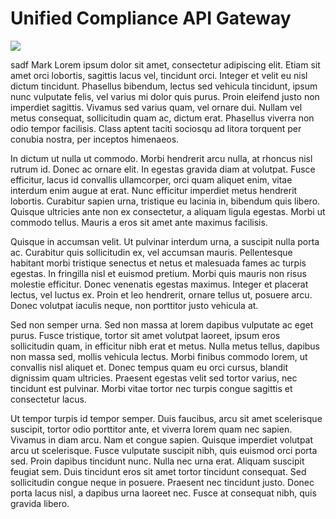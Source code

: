 # Unified Compliance API Gateway

![](.gitbook/assets/260x260white\_background.png)

sadf Mark Lorem ipsum dolor sit amet, consectetur adipiscing elit. Etiam sit amet orci lobortis, sagittis lacus vel, tincidunt orci. Integer et velit eu nisl dictum tincidunt. Phasellus bibendum, lectus sed vehicula tincidunt, ipsum nunc vulputate felis, vel varius mi dolor quis purus. Proin eleifend justo non imperdiet sagittis. Vivamus sed varius quam, vel ornare dui. Nullam vel metus consequat, sollicitudin quam ac, dictum erat. Phasellus viverra non odio tempor facilisis. Class aptent taciti sociosqu ad litora torquent per conubia nostra, per inceptos himenaeos.

In dictum ut nulla ut commodo. Morbi hendrerit arcu nulla, at rhoncus nisl rutrum id. Donec ac ornare elit. In egestas gravida diam at volutpat. Fusce efficitur, lacus id convallis ullamcorper, orci quam aliquet enim, vitae interdum enim augue at erat. Nunc efficitur imperdiet metus hendrerit lobortis. Curabitur sapien urna, tristique eu lacinia in, bibendum quis libero. Quisque ultricies ante non ex consectetur, a aliquam ligula egestas. Morbi ut commodo tellus. Mauris a eros sit amet ante maximus facilisis.

Quisque in accumsan velit. Ut pulvinar interdum urna, a suscipit nulla porta ac. Curabitur quis sollicitudin ex, vel accumsan mauris. Pellentesque habitant morbi tristique senectus et netus et malesuada fames ac turpis egestas. In fringilla nisl et euismod pretium. Morbi quis mauris non risus molestie efficitur. Donec venenatis egestas maximus. Integer et placerat lectus, vel luctus ex. Proin et leo hendrerit, ornare tellus ut, posuere arcu. Donec volutpat iaculis neque, non porttitor justo vehicula at.

Sed non semper urna. Sed non massa at lorem dapibus vulputate ac eget purus. Fusce tristique, tortor sit amet volutpat laoreet, ipsum eros sollicitudin quam, in efficitur nibh erat et metus. Nulla metus tellus, dapibus non massa sed, mollis vehicula lectus. Morbi finibus commodo lorem, ut convallis nisl aliquet et. Donec tempus quam eu orci cursus, blandit dignissim quam ultricies. Praesent egestas velit sed tortor varius, nec tincidunt est pulvinar. Morbi vitae tortor nec turpis congue sagittis et consectetur lacus.

Ut tempor turpis id tempor semper. Duis faucibus, arcu sit amet scelerisque suscipit, tortor odio porttitor ante, et viverra lorem quam nec sapien. Vivamus in diam arcu. Nam et congue sapien. Quisque imperdiet volutpat arcu ut scelerisque. Fusce vulputate suscipit nibh, quis euismod orci porta sed. Proin dapibus tincidunt nunc. Nulla nec urna erat. Aliquam suscipit feugiat sem. Duis tincidunt eros sit amet tortor tincidunt consequat. Sed sollicitudin congue neque in posuere. Praesent nec tincidunt justo. Donec porta lacus nisl, a dapibus urna laoreet nec. Fusce at consequat nibh, quis gravida libero.

